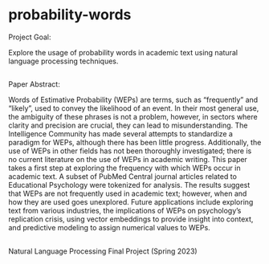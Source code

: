 # probability-words

Project Goal: 

Explore the usage of probability words in academic text using natural language processing techniques.

##

Paper Abstract:

Words of Estimative Probability (WEPs) are terms, such as “frequently” and “likely”, used to convey the likelihood of an event. In their most general use, the ambiguity of these phrases is not a problem, however, in sectors where clarity and precision are crucial, they can lead to misunderstanding. The Intelligence Community has made several attempts to standardize a paradigm for WEPs, although there has been little progress. Additionally, the use of WEPs in other fields has not been thoroughly investigated; there is no current literature on the use of WEPs in academic writing. This paper takes a first step at exploring the frequency with which WEPs occur in academic text. A subset of PubMed Central journal articles related to Educational Psychology were tokenized for analysis. The results suggest that WEPs are not frequently used in academic text; however, when and how they are used goes unexplored. Future applications include exploring text from various industries, the implications of WEPs on psychology’s replication crisis, using vector embeddings to provide insight into context, and predictive modeling to assign numerical values to WEPs.


##

Natural Language Processing Final Project (Spring 2023)
